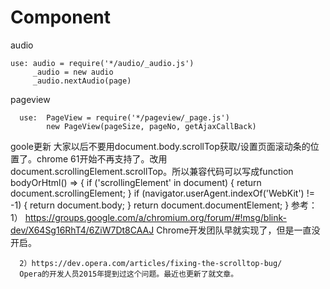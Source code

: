 # Component
  audio
  
    use: audio = require('*/audio/_audio.js')
         _audio = new audio
         _audio.nextAudio(page)
  pageview
    
      use:  PageView = require('*/pageview/_page.js')
            new PageView(pageSize, pageNo, getAjaxCallBack)
 goole更新
      大家以后不要用document.body.scrollTop获取/设置页面滚动条的位置了。chrome 61开始不再支持了。改用  
      document.scrollingElement.scrollTop。所以兼容代码可以写成function bodyOrHtml() => {
        if ('scrollingElement' in document) {
          return document.scrollingElement;
        }
        if (navigator.userAgent.indexOf('WebKit') != -1) {
          return document.body;
        }
        return document.documentElement;
      }
      参考：
      1） https://groups.google.com/a/chromium.org/forum/#!msg/blink-dev/X64Sg16RhT4/6ZiW7Dt8CAAJ
      Chrome开发团队早就实现了，但是一直没开启。

      2）https://dev.opera.com/articles/fixing-the-scrolltop-bug/
      Opera的开发人员2015年提到过这个问题。最近也更新了就文章。

